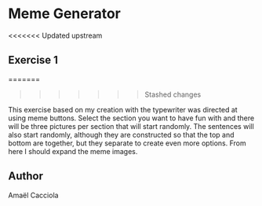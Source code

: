 # Meme Generator
<<<<<<< Updated upstream

## Exercise 1
=======
>>>>>>> Stashed changes

This exercise based on my creation with the typewriter was directed at using meme buttons. Select the section you want to have fun with and there will be three pictures per section that will start randomly. The sentences will also start randomly, although they are constructed so that the top and bottom are together, but they separate to create even more options. From here I should expand the meme images.


## Author

Amaël Cacciola